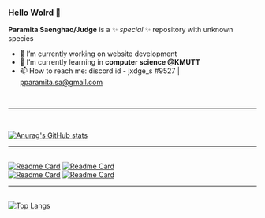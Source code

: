 ### Hello Wolrd 👋

**Paramita Saenghao/Judge** is a ✨ _special_ ✨ repository with unknown species

- 🔭 I’m currently working on website development
- 🌱 I’m currently learning in **computer science @KMUTT**
- 📫 How to reach me: discord id - jxdge_s #9527 | pparamita.sa@gmail.com
<!-- - ⚡ Fun fact: ...
- 👯 I’m looking to collaborate on ...
- 🤔 I’m looking for help with ... --> <br><hr><br>
[![Anurag's GitHub stats](https://github-readme-stats.vercel.app/api?username=ARNE-08&theme=panda&show_icons=true)](https://github.com/anuraghazra/github-readme-stats)
<br><hr><br> [![Readme Card](https://github-readme-stats.vercel.app/api/pin/?username=ARNE-08&repo=CSC105&show_owner=true&theme=material-palenight)](https://github.com/ARNE-08/github-readme-stats)
[![Readme Card](https://github-readme-stats.vercel.app/api/pin/?username=ARNE-08&repo=csc105-hackathon-group-3&show_owner=true&theme=material-palenight)](https://github.com/ARNE-08/github-readme-stats) <br>
[![Readme Card](https://github-readme-stats.vercel.app/api/pin/?username=ARNE-08&repo=Plannerbale&show_owner=true&theme=material-palenight)](https://github.com/ARNE-08/github-readme-stats)
[![Readme Card](https://github-readme-stats.vercel.app/api/pin/?username=ARNE-08&repo=cadet&show_owner=true&theme=material-palenight)](https://github.com/ARNE-08/github-readme-stats)<br><hr><br>
[![Top Langs](https://github-readme-stats.vercel.app/api/top-langs/?username=ARNE-08&theme=nord)](https://github.com/anuraghazra/github-readme-stats)
